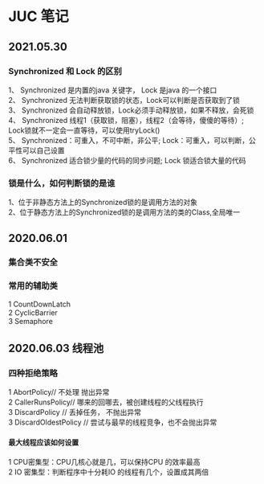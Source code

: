 # JUC 笔记

## 2021.05.30

### Synchronized 和 Lock 的区别
1、 Synchronized 是内置的java 关键字， Lock 是java 的一个接口  
2、 Synchronized 无法判断获取锁的状态，Lock可以判断是否获取到了锁  
3、 Synchronized 会自动释放锁，Lock必须手动释放锁，如果不释放，会死锁  
4、 Synchronized 线程1（获取锁，阻塞），线程2（会等待，傻傻的等待）; Lock锁就不一定会一直等待，可以使用tryLock()  
5、 Synchronized：可重入，不可中断，非公平; Lock：可重入，可以判断，公平性可以自己设置  
6、 Synchronized 适合锁少量的代码的同步问题; Lock 锁适合锁大量的代码

### 锁是什么，如何判断锁的是谁
1、位于非静态方法上的Synchronized锁的是调用方法的对象  
2、位于静态方法上的Synchronized锁的是调用方法的类的Class,全局唯一

## 2020.06.01
### 集合类不安全

### 常用的辅助类
1 CountDownLatch  
2 CyclicBarrier  
3 Semaphore

## 2020.06.03 线程池

### 四种拒绝策略
1 AbortPolicy// 不处理 抛出异常  
2 CallerRunsPolicy// 哪来的回哪去，被创建线程的父线程执行  
3 DiscardPolicy // 丢掉任务， 不抛出异常  
3 DiscardOldestPolicy // 尝试与最早的线程竞争，也不会抛出异常

#### 最大线程应该如何设置
1 CPU密集型：CPU几核心就是几，可以保持CPU 的效率最高  
2 IO 密集型：判断程序中十分耗IO 的线程有几个，设置成其两倍

